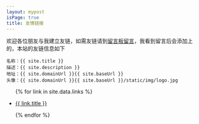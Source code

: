 ```yaml
---
layout: mypost
isPage: true
title: 友情链接
---
```

欢迎各位朋友与我建立友链，如需友链请到[留言板留言](chat.html)，我看到留言后会添加上的，本站的友链信息如下

```
名称：{{ site.title }}
描述：{{ site.description }}
地址：{{ site.domainUrl }}{{ site.baseUrl }}
头像：{{ site.domainUrl }}{{ site.baseUrl }}/static/img/logo.jpg
```

<ul>
  {% for link in site.data.links %}
  <li>
    <p><a href="{{ link.url }}" title="{{ link.desc }}" target="_blank" >{{ link.title }}</a></p>
  </li>
  {% endfor %}
</ul>

